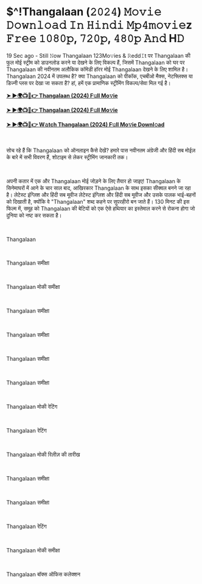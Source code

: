 <h1 style="text-align: left;">$^!Thangalaan (𝟸𝟶𝟸𝟺) 𝙼𝚘𝚟𝚒𝚎 𝙳𝚘𝚠𝚗𝚕𝚘𝚊𝚍 𝙸𝚗 𝙷𝚒𝚗𝚍𝚒 𝙼𝚙𝟺𝚖𝚘𝚟𝚒𝚎z 𝙵𝚛𝚎𝚎 𝟷𝟶𝟾𝟶𝚙, 𝟽𝟸𝟶𝚙, 𝟺𝟾𝟶𝚙 𝙰𝚗𝚍 H𝙳</h1><p>19 Sec ago - Still 𝙽ow Thangalaan 123Mo𝚟ies &amp; 𝚁edd𝙸t पर Thangalaan की फुल मोई स्ट्रीम को डाउनलोड करने या देखने के लिए विकल्प हैं, जिसमें Thangalaan को घर पर Thangalaan की नवीनतम अलौकिक कॉमेडी हॉरर मोई Thangalaan देखने के लिए शामिल है। Thangalaan 2024 में उपलब्ध है? क्या Thangalaan को पीकॉक, एचबीओ मैक्स, नेटफ्लिक्स या डिज्नी प्लस पर देखा जा सकता है? हां, हमें एक प्रामाणिक स्ट्रीमिंग विकल्प/सेवा मिल गई है।&nbsp;</p><p><a href="https://tinyurl.com/23vfcv4e" target="_blank"><b>➤ ►🌍📺📱👉 Thangalaan (2024) F𝚞ll Mo𝚟ie</b></a></p><p><a href="https://tinyurl.com/3rjmanfu" target="_blank"><b>➤ ►🌍📺📱👉 Thangalaan (2024) F𝚞ll Mo𝚟ie</b></a></p><p><a href="https://tinyurl.com/23vfcv4e" target="_blank"><b>➤ ►🌍📺📱👉 W𝚊tch Thangalaan (2024) F𝚞ll Mo𝚟ie Downl𝚘ad</b></a></p><p><br /></p><p>सोच रहे हैं कि Thangalaan को ऑनलाइन कैसे देखें? हमारे पास नवीनतम अंग्रेजी और हिंदी सब मोईज़ के बारे में सभी विवरण हैं, शोटाइम से लेकर स्ट्रीमिंग जानकारी तक।</p><p><br /></p><p>अपनी कतार में एक और Thangalaan मोई जोड़ने के लिए तैयार हो जाइए! Thangalaan के सिनेमाघरों में आने के चार साल बाद, आखिरकार Thangalaan के साथ इसका सीक्वल बनने जा रहा है। लेटेस्ट इंग्लिश और हिंदी सब मूवीज लेटेस्ट इंग्लिश और हिंदी सब मूवीज और उसके पालक भाई-बहनों को दिखाती है, क्योंकि वे "Thangalaan" शब्द कहने पर सुपरहीरो बन जाते हैं। 130 मिनट की इस फिल्म में, समूह को Thangalaan की बेटियों को एक ऐसे हथियार का इस्तेमाल करने से रोकना होगा जो दुनिया को नष्ट कर सकता है।</p><p><br /></p><p>Thangalaan</p><p><br /></p><p>Thangalaan समीक्षा</p><p><br /></p><p>Thangalaan मोकी समीक्षा</p><p><br /></p><p>Thangalaan समीक्षा</p><p><br /></p><p>Thangalaan समीक्षा</p><p><br /></p><p>Thangalaan समीक्षा</p><p><br /></p><p>Thangalaan समीक्षा</p><p><br /></p><p>Thangalaan मोकी रेटिंग</p><p><br /></p><p>Thangalaan रेटिंग</p><p><br /></p><p>Thangalaan मोकी रिलीज़ की तारीख</p><p><br /></p><p>Thangalaan समीक्षा</p><p><br /></p><p>Thangalaan समीक्षा</p><p><br /></p><p>Thangalaan रेटिंग</p><p><br /></p><p>Thangalaan मोकी समीक्षा</p><p><br /></p><p>Thangalaan बॉक्स ऑफिस कलेक्शन</p>
